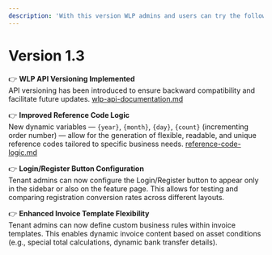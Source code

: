 ```yaml
---
description: 'With this version WLP admins and users can try the following improvements:'
---
```


# Version 1.3

👉 **WLP API Versioning Implemented**\
API versioning has been introduced to ensure backward compatibility and facilitate future updates. [wlp-api-documentation.md](../wlp-api-documentation.md "mention")

👉 **Improved Reference Code Logic**\
New dynamic variables — `{year}`, `{month}`, `{day}`, `{count}` (incrementing order number) — allow for the generation of flexible, readable, and unique reference codes tailored to specific business needs. [reference-code-logic.md](../admin-user-guide/portal-configuration/reference-code-logic.md "mention")

👉 **Login/Register Button Configuration**\
Tenant admins can now configure the Login/Register button to appear only in the sidebar or also on the feature page. This allows for testing and comparing registration conversion rates across different layouts.

👉 **Enhanced Invoice Template Flexibility**\
Tenant admins can now define custom business rules within invoice templates. This enables dynamic invoice content based on asset conditions (e.g., special total calculations, dynamic bank transfer details).

